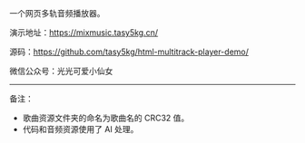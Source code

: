 一个网页多轨音频播放器。

演示地址：https://mixmusic.tasy5kg.cn/

源码：https://github.com/tasy5kg/html-multitrack-player-demo/

微信公众号：光光可爱小仙女

---

备注：

- 歌曲资源文件夹的命名为歌曲名的 CRC32 值。
- 代码和音频资源使用了 AI 处理。